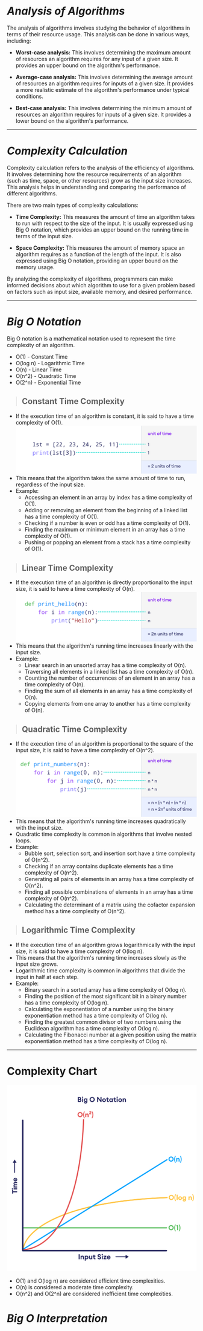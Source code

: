# *Analysis of Algorithms*

The analysis of algorithms involves studying the behavior of algorithms in terms of their resource usage. This analysis can be done in various ways, including:

- **Worst-case analysis:** This involves determining the maximum amount of resources an algorithm requires for any input of a given size. It provides an upper bound on the algorithm's performance.

- **Average-case analysis:** This involves determining the average amount of resources an algorithm requires for inputs of a given size. It provides a more realistic estimate of the algorithm's performance under typical conditions.

- **Best-case analysis:** This involves determining the minimum amount of resources an algorithm requires for inputs of a given size. It provides a lower bound on the algorithm's performance.
***

# *Complexity Calculation*

Complexity calculation refers to the analysis of the efficiency of algorithms. It involves determining how the resource requirements of an algorithm (such as time, space, or other resources) grow as the input size increases. This analysis helps in understanding and comparing the performance of different algorithms.

There are two main types of complexity calculations:

- **Time Complexity:** This measures the amount of time an algorithm takes to run with respect to the size of the input. It is usually expressed using Big O notation, which provides an upper bound on the running time in terms of the input size.

- **Space Complexity:** This measures the amount of memory space an algorithm requires as a function of the length of the input. It is also expressed using Big O notation, providing an upper bound on the memory usage.

By analyzing the complexity of algorithms, programmers can make informed decisions about which algorithm to use for a given problem based on factors such as input size, available memory, and desired performance.

***
# *Big O Notation*

Big O notation is a mathematical notation used to represent the time complexity of an algorithm.
- O(1) - Constant Time
- O(log n) - Logarithmic Time
- O(n) - Linear Time
- O(n^2) - Quadratic Time
- O(2^n) - Exponential Time

> ## **Constant Time Complexity**
- If the execution time of an algorithm is constant, it is said to have a time complexity of O(1).
![alt text](images/image1.png)
- This means that the algorithm takes the same amount of time to run, regardless of the input size.
- Example: 
    - Accessing an element in an array by index has a time complexity of O(1).
    - Adding or removing an element from the beginning of a linked list has a time complexity of O(1).
    - Checking if a number is even or odd has a time complexity of O(1).
    - Finding the maximum or minimum element in an array has a time complexity of O(1).
    - Pushing or popping an element from a stack has a time complexity of O(1).
    
> ## **Linear Time Complexity**
- If the execution time of an algorithm is directly proportional to the input size, it is said to have a time complexity of O(n).
![alt text](images/image2.png)
- This means that the algorithm's running time increases linearly with the input size.
- Example:
    - Linear search in an unsorted array has a time complexity of O(n).
    - Traversing all elements in a linked list has a time complexity of O(n).
    - Counting the number of occurrences of an element in an array has a time complexity of O(n).
    - Finding the sum of all elements in an array has a time complexity of O(n).
    - Copying elements from one array to another has a time complexity of O(n).
    
> ## **Quadratic Time Complexity**
- If the execution time of an algorithm is proportional to the square of the input size, it is said to have a time complexity of O(n^2).
![alt text](images/image3.png)
- This means that the algorithm's running time increases quadratically with the input size.
- Quadratic time complexity is common in algorithms that involve nested loops.
- Example:
    - Bubble sort, selection sort, and insertion sort have a time complexity of O(n^2).
    - Checking if an array contains duplicate elements has a time complexity of O(n^2).
    - Generating all pairs of elements in an array has a time complexity of O(n^2).
    - Finding all possible combinations of elements in an array has a time complexity of O(n^2).
    - Calculating the determinant of a matrix using the cofactor expansion method has a time complexity of O(n^2).  

> ## **Logarithmic Time Complexity**
- If the execution time of an algorithm grows logarithmically with the input size, it is said to have a time complexity of O(log n).
- This means that the algorithm's running time increases slowly as the input size grows.
- Logarithmic time complexity is common in algorithms that divide the input in half at each step.
- Example:
    - Binary search in a sorted array has a time complexity of O(log n).
    - Finding the position of the most significant bit in a binary number has a time complexity of O(log n).
    - Calculating the exponentiation of a number using the binary exponentiation method has a time complexity of O(log n).
    - Finding the greatest common divisor of two numbers using the Euclidean algorithm has a time complexity of O(log n).
    - Calculating the Fibonacci number at a given position using the matrix exponentiation method has a time complexity of O(log n).
***
  
# Complexity Chart
![alt text](images/image4.png)
- O(1) and O(log n) are considered efficient time complexities.
- O(n) is considered a moderate time complexity.
- O(n^2) and O(2^n) are considered inefficient time complexities.

# *Big O Interpretation*
